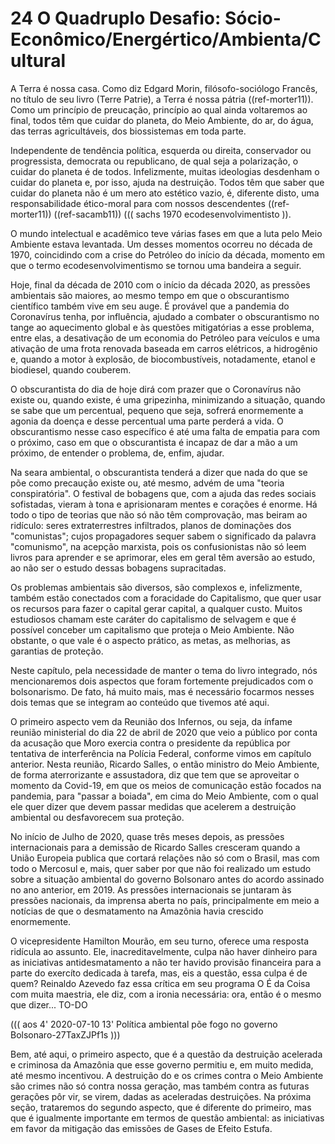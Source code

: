 # 24 O Quadruplo Desafio: Sócio-Econômico/Energértico/Ambienta/Cultural

A Terra é nossa casa. Como diz Edgard Morin, filósofo-sociólogo Francês, no título de seu livro (Terre Patrie), a Terra é nossa pátria ((ref-morter11)). Como um princípio de preucação, princípio ao qual ainda voltaremos ao final, todos têm que cuidar do planeta, do Meio Ambiente, do ar, do água, das terras agricultáveis, dos biossistemas em toda parte.

Independente de tendência política, esquerda ou direita, conservador ou progressista, democrata ou republicano, de qual seja a polarização, o cuidar do planeta é de todos. Infelizmente, muitas ideologias desdenham o cuidar do planeta e, por isso, ajuda na destruição. Todos têm que saber que cuidar do planeta não é um mero ato estético vazio, é, diferente disto, uma responsabilidade ético-moral para com nossos descendentes ((ref-morter11)) ((ref-sacamb11)) ((( sachs 1970 ecodesenvolvimentisto )).

O mundo intelectual e acadêmico teve várias fases em que a luta pelo Meio Ambiente estava levantada. Um desses momentos ocorreu no década de 1970, coincidindo com a crise do Petróleo do início da década, momento em que o termo ecodesenvolvimentismo se tornou uma bandeira a seguir. 

Hoje, final da década de 2010 com o início da década 2020, as pressões ambientais são maiores, ao mesmo tempo em que o obscurantismo científico também vive em seu auge. É provável que a pandemia do Coronavírus tenha, por influência, ajudado a combater o obscurantismo no tange ao aquecimento global e às questões mitigatórias a esse problema, entre elas, a desativação de um economia do Petróleo para veículos e uma ativação de uma frota renovada baseada em carros elétricos, a hidrogênio e, quando a motor à explosão, de biocombustíveis, notadamente, etanol e biodiesel, quando couberem.

O obscurantista do dia de hoje dirá com prazer que o Coronavírus não existe ou, quando existe, é uma gripezinha, minimizando a situação, quando se sabe que um percentual, pequeno que seja, sofrerá enormemente a agonia da doença e desse percentual uma parte perderá a vida.  O obscurantismo nesse caso específico é até uma falta de empatia para com o próximo, caso em que o obscurantista é incapaz de dar a mão a um próximo, de entender o problema, de, enfim, ajudar.

Na seara ambiental, o obscurantista tenderá a dizer que nada do que se põe como precaução existe ou, até mesmo, advém de uma "teoria conspiratória". O festival de bobagens que, com a ajuda das redes sociais sofistadas, vieram à tona e aprisionaram mentes e corações é enorme. Há todo o tipo de teorias que não só não têm comprovação, mas beiram ao ridículo: seres extraterrestres infiltrados, planos de dominações dos "comunistas"; cujos propagadores sequer sabem o significado da palavra "comunismo", na acepção marxista, pois os confusionistas não só leem livros para aprender e se aprimorar, eles em geral têm aversão ao estudo, ao não ser o estudo dessas bobagens supracitadas.

Os problemas ambientais são diversos, são complexos e, infelizmente, também estão conectados com a foracidade do Capitalismo, que quer usar os recursos para fazer o capital gerar capital, a qualquer custo. Muitos estudiosos chamam este caráter do capitalismo de selvagem e que é possível conceber um capitalismo que proteja o Meio Ambiente. Não obstante, o que vale é o aspecto prático, as metas, as melhorias, as garantias de proteção.

Neste capítulo, pela necessidade de manter o tema do livro integrado, nós mencionaremos dois aspectos que foram fortemente prejudicados com o bolsonarismo. De fato, há muito mais, mas é necessário focarmos nesses dois temas que se integram ao conteúdo que tivemos até aqui.

O primeiro aspecto vem da Reunião dos Infernos, ou seja, da ínfame reunião ministerial do dia 22 de abril de 2020 que veio a público por conta da acusação que Moro exercia contra o presidente da república por tentativa de interferência na Polícia Federal, conforme vimos em capítulo anterior. Nesta reunião, Ricardo Salles, o então ministro do Meio Ambiente, de forma aterrorizante e assustadora, diz que tem que se aproveitar o momento da Covid-19, em que os meios de comunicação estão focados na pandemia, para "passar a boiada", em cima do Meio Ambiente, com o qual ele quer dizer que devem passar medidas que acelerem a destruição ambiental ou desfavorecem sua proteção.

No início de Julho de 2020, quase três meses depois, as pressões internacionais para a demissão de Ricardo Salles cresceram quando a União Europeia publica que cortará relações não só com o Brasil, mas com todo o Mercosul e, mais, quer saber por que não foi realizado um estudo sobre a situação ambiental do governo Bolsonaro antes do acordo assinado no ano anterior, em 2019.  As pressões internacionais se juntaram às pressões nacionais, da imprensa aberta no país, principalmente em meio a notícias de que o desmatamento na Amazônia havia crescido enormemente.

O vicepresidente Hamilton Mourão, em seu turno, oferece uma resposta ridícula ao assunto.  Ele, inacreditavelmente, culpa não haver dinheiro para as iniciativas antidesmatamento a não ter havido provisão financeira para a parte do exercíto dedicada à tarefa, mas, eis a questão, essa culpa é de quem?  Reinaldo Azevedo faz essa crítica em seu programa O É da Coisa com muita maestria, ele diz, com a ironia necessária: ora, então é o mesmo que dizer... TO-DO 


((( aos 4' 2020-07-10 13' Política ambiental põe fogo no governo Bolsonaro-27TaxZJPf1s )))



Bem, até aqui, o primeiro aspecto, que é a questão da destruição acelerada e criminosa da Amazônia que esse governo permitiu e, em muito medida, até mesmo incentivou.  A destruição do e os crimes contra o Meio Ambiente são crimes não só contra nossa geração, mas também contra as futuras gerações pôr vir, se virem, dadas as aceleradas destruições. Na próxima seção, trataremos do segundo aspecto, que é diferente do primeiro, mas que é igualmente importante em termos de questão ambiental: as iniciativas em favor da mitigação das emissões de Gases de Efeito Estufa.






